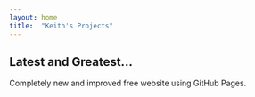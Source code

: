 ```yaml
---
layout: home
title:  "Keith's Projects"
---
```

## Latest and Greatest...
Completely new and improved free website using GitHub Pages.
